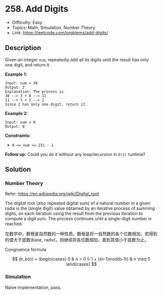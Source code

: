 # 258. Add Digits

- Difficulty: Easy
- Topics: Math, Simulation, Number Theory
- Link: https://leetcode.com/problems/add-digits/

## Description

Given an integer `num`, repeatedly add all its digits until the result has only one digit, and return it.

**Example 1:**

```
Input: num = 38
Output: 2
Explanation: The process is
38 --> 3 + 8 --> 11
11 --> 1 + 1 --> 2
Since 2 has only one digit, return it.
```

**Example 2:**

```
Input: num = 0
Output: 0
```

**Constraints:**

- `0 <= num <= 231 - 1`

**Follow up:** Could you do it without any loop/recursion in `O(1)` runtime?

## Solution

### Number Theory

Refer: https://en.wikipedia.org/wiki/Digital_root

The digital root (also repeated digital sum) of a natural number in a given radix is the (single digit) value obtained by an iterative process of summing digits, on each iteration using the result from the previous iteration to compute a digit sum. The process continues until a single-digit number is reached.

在数学中，数根是自然数的一种性质。数根是将一自然数的各个位数相加，若得到的值大于底数(base, radix)，则继续将各位数相加，直到其值小于底数为止。

Congruence formula

$$
dr_b(n) =
    \begin{cases}
        0 & n = 0 \\
        1 + ((n-1)mod(b-1)) & n \neq 0
    \end{cases}
$$

### Simulation

Naive implementation, pass.
